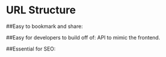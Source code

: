 # URL Structure

##Easy to bookmark and share:

##Easy for developers to build off of:
API to mimic the frontend.

##Essential for SEO:
